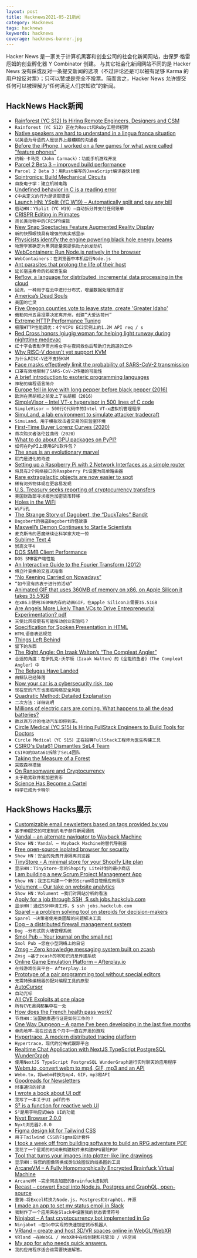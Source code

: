 ```yaml
---
layout: post
title: Hacknews2021-05-21新闻
category: Hacknews
tags: hacknews
keywords: hacknews
coverage: hacknews-banner.jpg
---
```


Hacker News 是一家关于计算机黑客和创业公司的社会化新闻网站，由保罗·格雷厄姆的创业孵化器 Y Combinator 创建。
与其它社会化新闻网站不同的是 Hacker News 没有踩或反对一条提交新闻的选项（不过评论还是可以被有足够 Karma 的用户投反对票）；只可以赞或是完全不投票。简而言之，Hacker News 允许提交任何可以被理解为“任何满足人们求知欲”的新闻。

## HackNews Hack新闻


- [Rainforest (YC S12) Is Hiring Remote Engineers, Designers and CSM](https://jobs.lever.co/rainforest?lever-origin=applied&lever-source%5B%5D=HN)
- `Rainforest（YC S12）正在为React和Ruby工程师招聘`
- [Native speakers are hard to understand in a lingua franca situation](https://www.bbc.com/worklife/article/20161028-native-english-speakers-are-the-worlds-worst-communicators)
- `以英语为母语的人是世界上最糟糕的沟通者`
- [Before the iPhone, I worked on a few games for what were called "feature phones"](https://twitter.com/id_aa_carmack/status/1395089205986988043)
- `约翰·卡马克（John Carmack）：功能手机游戏开发`
- [Parcel 2 Beta 3 – improved build performance](https://v2.parceljs.org/blog/beta3/)
- `Parcel 2 Beta 3：用Rust编写的JavaScript编译器快10倍`
- [Spintronics: Build Mechanical Circuits](https://www.kickstarter.com/projects/upperstory/spintronics-build-mechanical-circuits)
- `自旋电子学：建立机械电路`
- [Undefined behavior in C is a reading error](https://www.yodaiken.com/2021/05/19/undefined-behavior-in-c-is-a-reading-error/)
- `C中未定义的行为是读取错误`
- [Launch HN: YSplit (YC W19) – Automatically split and pay any bill](item?id=27222985)
- `启动HN：YSplit（YC W19）–自动拆分并支付任何账单`
- [CRISPR Editing in Primates](https://blogs.sciencemag.org/pipeline/archives/2021/05/20/crispr-editing-in-primates)
- `灵长类动物中的CRISPR编辑`
- [New Snap Spectacles Feature Augmented Reality Display](https://www.spectacles.com/new-spectacles)
- `新的快照眼镜具有增强的真实感显示`
- [Physicists identify the engine powering black hole energy beams](https://www.quantamagazine.org/physicists-identify-the-engine-powering-black-hole-energy-beams-20210520/)
- `物理学家确定为黑洞能量束提供动力的发动机`
- [WebContainers: Run Node.js natively in the browser](https://blog.stackblitz.com/posts/introducing-webcontainers/)
- `WebContainers：在浏览器中本机运行Node.js`
- [Ant parasites that prolong the life of their host](https://www.theatlantic.com/science/archive/2021/05/ant-tapeworm/618919/)
- `延长宿主寿命的蚂蚁寄生虫`
- [Reflow, a language for distributed, incremental data processing in the cloud](https://github.com/grailbio/reflow)
- `回流，一种用于在云中进行分布式，增量数据处理的语言`
- [America’s Dead Souls](https://www.theparisreview.org/blog/2021/05/17/americas-dead-souls/)
- `美国的亡灵`
- [Five Oregon counties vote to leave state, create 'Greater Idaho'](https://www.upi.com/Top_News/US/2021/05/19/Oregon-Idaho-Donald-Trump-Joe-Biden/3341621450876/)
- `俄勒冈州五县投票决定离开州，创建“大爱达荷州”`
- [Extreme HTTP Performance Tuning](https://talawah.io/blog/extreme-http-performance-tuning-one-point-two-million/)
- `极限HTTP性能调优：4个VCPU EC2实例上的1.2M API req / s`
- [Red Cross honors Igiugig woman for helping light runway during nighttime medevac](https://www.alaskapublic.org/2021/05/19/red-cross-honors-igiugig-woman-for-helping-light-runway-during-late-night-medevac/)
- `红十字会表彰伊贾吉格女子在夜间救伤后帮助灯光跑道的工作`
- [Why RISC-V doesn't yet support KVM](https://lwn.net/SubscriberLink/856685/10206d3c9d10daf2/)
- `为什么RISC-V还不支持KVM`
- [Face masks effectively limit the probability of SARS-CoV-2 transmission](https://science.sciencemag.org/content/early/2021/05/19/science.abg6296)
- `口罩有效地限制了SARS-CoV-2传播的可能性`
- [A brief introduction to esoteric programming languages](https://www.hillelwayne.com/talks/esolangs/)
- `神秘的编程语言简介`
- [Europe fell in love with long pepper before black pepper (2016)](https://www.atlasobscura.com/articles/long-pepper-better-than-black-pepper)
- `欧洲在黑胡椒之前爱上了长胡椒（2016）`
- [SimpleVisor – Intel VT-x hypervisor in 500 lines of C code](https://ionescu007.github.io/SimpleVisor/)
- `SimpleVisor – 500行C代码中的Intel VT-x虚拟机管理程序`
- [SimuLand, a lab environment to simulate attacker tradecraft](https://www.microsoft.com/security/blog/2021/05/20/simuland-understand-adversary-tradecraft-and-improve-detection-strategies/)
- `SimuLand，用于模拟攻击者交易的实验室环境`
- [First-Time Buyer Lorenz Curves (2020)](https://doodles.mountainmath.ca/blog/2020/09/28/first-time-buyer-lorenz-curves/)
- `首次购买者洛伦兹曲线（2020）`
- [What to do about GPU packages on PyPI?](https://discuss.python.org/t/what-to-do-about-gpus-and-the-built-distributions-that-support-them/7125)
- `如何在PyPI上使用GPU软件包？`
- [The anus is an evolutionary marvel](https://www.theatlantic.com/science/archive/2021/05/evolution-butts/618915/)
- `肛门是进化的奇迹`
- [Setting up a Raspberry Pi with 2 Network Interfaces as a simple router](https://www.jeffgeerling.com/blog/2021/setting-raspberry-pi-2-network-interfaces-very-simple-router)
- `将具有2个网络接口的Raspberry Pi设置为简单路由器`
- [Rare extragalactic objects are now easier to spot](https://phys.org/news/2021-05-quasars-rare-extragalactic-easier.html)
- `稀有河外物体现在更容易发现`
- [U.S. Treasury seeks reporting of cryptocurrency transfers](https://www.reuters.com/business/finance/us-treasury-says-can-shrink-7-trillion-tax-gap-by-10-over-next-decade-2021-05-20/)
- `美国财政部寻求报告加密货币转移`
- [Holes in the WiFi](https://lwn.net/Articles/856044/)
- `WiFi孔`
- [The Strange Story of Dagobert, the “DuckTales” Bandit](https://www.newyorker.com/news/dispatch/the-strange-story-of-dagobert-the-ducktales-bandit)
- `Dagobert的强盗Dagobert的怪故事`
- [Maxwell’s Demon Continues to Startle Scientists](https://nautil.us/blog/how-maxwells-demon-continues-to-startle-scientists)
- `麦克斯韦的恶魔继续让科学家大吃一惊`
- [Sublime Text 4](https://www.sublimetext.com/blog/articles/sublime-text-4)
- `崇高文字4`
- [DOS SMB Client Performance](http://www.os2museum.com/wp/dos-smb-client-performance/)
- `DOS SMB客户端性能`
- [An Interactive Guide to the Fourier Transform (2012)](https://betterexplained.com/articles/an-interactive-guide-to-the-fourier-transform/)
- `傅立叶变换的交互式指南`
- [“No Keening Carried on Nowadays”](https://www.laphamsquarterly.org/roundtable/no-keening-carried-nowadays)
- `“如今没有热衷于进行的活动”`
- [Animated GIF that uses 360MB of memory on x86, on Apple Silicon it takes 35.51GB](https://twitter.com/ccgus/status/1395145361136644098)
- `在x86上使用360MB内存的动画GIF，在Apple Silicon上需要35.51GB`
- [Are Angels More Likely Than VCs to Drive Entrepreneurial Experimentation? pdf](https://static1.squarespace.com/static/5835e608414fb5a615f828bb/t/5ff3cac7dc8f8e0b7122ff58/1609812690849/AmirSariri_JMP.pdf)
- `天使比风投更有可能推动创业实验吗？ `
- [Specification for Spoken Presentation in HTML](https://www.w3.org/TR/spoken-html/)
- `HTML语音表达规范`
- [Things Left Behind](https://theamericanscholar.org/things-left-behind/)
- `留下的东西`
- [The Right Angle: On Izaak Walton’s “The Compleat Angler”](https://newcriterion.com/issues/2021/6/the-right-angle)
- `合适的角度：在伊扎克·沃尔顿（Izaak Walton）的《全能钓鱼者》（The Compleat Angler）中`
- [The Belugas Have Landed](https://www.hakaimagazine.com/news/the-belugas-have-landed/)
- `白鲸队已经降落`
- [Now your car is a cybersecurity risk, too](https://www.eetimes.com/now-your-car-is-a-cybersecurity-risk-too/)
- `现在您的汽车也面临网络安全风险`
- [Quadratic Method: Detailed Explanation](https://www.poshenloh.com/quadraticdetail/)
- `二次方法：详细说明`
- [Millions of electric cars are coming. What happens to all the dead batteries?](https://www.sciencemag.org/news/2021/05/millions-electric-cars-are-coming-what-happens-all-dead-batteries)
- `数以百万计的电动汽车即将到来。`
- [Circle Medical (YC S15) Is Hiring FullStack Engineers to Build Tools for Doctors](https://www.ycombinator.com/companies/circle-medical/jobs/DcHMahZUa-fullstack-engineer)
- `Circle Medical（YC S15）正在招聘FullStack工程师为医生构建工具`
- [CSIRO's Data61 Dismantles SeL4 Team](https://twitter.com/GernotHeiser/status/1395517697689931780)
- `CSIRO的Data61拆除了SeL4团队`
- [Taking the Measure of a Forest](https://placesjournal.org/article/taking-the-measure-of-a-suburban-forest-preserve/)
- `采取森林措施`
- [On Ransomware and Cryptocurrency](https://twitter.com/smdiehl/status/1395683698859814912)
- `关于勒索软件和加密货币`
- [Science Has Become a Cartel](https://unherd.com/2021/05/how-scientists-sacrificed-scepticism/)
- `科学已成为卡特尔`


## HackShows Hacks展示

- [ Customizable email newsletters based on tags provided by you](https://hncustomnewsletters.com/)
- `基于HN提交的可定制的电子邮件新闻通讯`
- [ Vandal – an alternate navigator to Wayback Machine](https://vegetableman.github.io/vandal/)
- `Show HN：Vandal – Wayback Machine的替代导航器`
- [ Free open-source isolated browser for security](https://github.com/i5ik/ViewFinderJS)
- `Show HN：安全的免费开源隔离浏览器`
- [ TinyStore - A minimal store for your Shopify Lite plan](https://tinystore.app)
- `显示HN：TinyStore-您的Shopify Lite计划的最小商店`
- [ I am building a new Scrum Project Management App](https://gethappystack.com/)
- `Show HN：我正在构建一个新的Scrum项目管理应用程序`
- [ Volument – Our take on website analytics](https://volument.com/blog/volument-launches)
- `Show HN：Volument –我们对网站分析的看法`
- [ Apply for a job through SSH, $ ssh jobs.hackclub.com](http://jobs.hackclub.com/)
- `显示HN：通过SSH申请工作，$ ssh jobs.hackclub.com`
- [ Sparel – a problem solving tool on steroids for decision-makers](https://sparel.app)
- `Sparel –决策者使用类固醇的问题解决工具`
- [ Dog – a distributed firewall management system](https://relaypro-open.github.io/dog/)
- `Dog –分布式防火墙管理系统`
- [ Smol Pub – Your journal on the small net](https://smol.pub)
- `Smol Pub –您在小型网络上的日记`
- [ Zmsg – Zero knowledge messaging system built on zcash](https://github.com/firmalabs/zmsg)
- `Zmsg –基于zcash的零知识消息传递系统`
- [ Online Game Emulation Platform – Afterplay.io](item?id=27193144)
- `在线游戏仿真平台– Afterplay.io`
- [ Prototype of a pair programming tool without special editors](https://github.com/three-consulting/ohut)
- `无需特殊编辑器的配对编程工具的原型`
- [ AutoCursor](https://autocursor.com/pages/how-to-setup-your-autocursor)
- `自动光标`
- [ All CVE Exploits at one place](https://github.com/ARPSyndicate/cvemon)
- `所有CVE漏洞都集中在一处`
- [ How does the French health pass work?](https://sanipasse.fr/french-health-pass)
- `节目HN：法国健康通行证是如何工作的？`
- [ One Way Dungeon – A game I've been developing in the last five months](https://play.google.com/store/apps/details?id=com.vaskivodev.onewaydungeon)
- `单向地牢–我在过去五个月中一直在开发的游戏`
- [ Hypertrace, A modern distributed tracing platform](https://github.com/hypertrace/hypertrace)
- `Hypertrace，现代的分布式跟踪平台`
- [ Realtime Chat Application with NextJS TypeScript PostgreSQL WunderGraph](https://github.com/wundergraph/nextjs-typescript-postgresql-realtime-chat)
- `使用NextJS TypeScript PostgreSQL WunderGraph进行实时聊天的应用程序`
- [ Webm.to, convert webm to mp4, GIF, mp3 and an API](https://webm.to)
- `Webm.to，将webm转换为mp4，GIF，mp3和API`
- [ Goodreads for Newsletters](https://readsom.com/)
- `时事通讯的好读`
- [ I wrote a book about UI pdf](https://fifty.user-interface.io/50_ui_tips.pdf)
- `我写了一本关于UI pdf的书`
- [ S² is a function for reactive web UI](https://gr0uch.github.io/s2/)
- `S²是用于响应式Web UI的功能`
- [ Nyxt Browser 2.0.0](https://nyxt.atlas.engineer/article/release-2.0.0.org)
- `Nyxt浏览器2.0.0`
- [ Figma design kit for Tailwind CSS](https://tailwind-figma.com/)
- `用于Tailwind CSS的Figma设计套件`
- [ I took a week off from building software to build an RPG adventure PDF](https://wealdham.timvdalen.nl/?src=hn)
- `我花了一个星期的时间来构建软件来构建RPG冒险PDF`
- [ Tool that turns your images into plotter-like line drawings](https://javier.xyz/pintr/)
- `显示HN：将您的图像转换成类似绘图仪的线条图的工具`
- [ ArcaneVM – A Fully Homomorphically Encrypted Brainfuck Virtual Machine](https://github.com/f-prime/arcanevm)
- `ArcaneVM –完全同态加密的Brainfuck虚拟机`
- [ Recast – convert Excel into Node.js, Postgres and GraphQL, open-source](https://recast.amplication.com)
- `重铸–将Excel转换为Node.js，Postgres和GraphQL，开源`
- [ I made an app to set my status emoji in Slack](https://slacklunchstatus.com)
- `我制作了一个应用来在Slack中设置我的状态表情符号`
- [ Ninjabot – A fast cryptocurrency bot implemented in Go](https://github.com/rodrigo-brito/ninjabot)
- `Ninjabot –在Go中实现的快速加密货币机器人`
- [ VRland – create and host 3D/VR spaces online in WebGL/WebXR](https://vrland.io/)
- `VRland –在WebGL / WebXR中在线创建和托管3D / VR空间`
- [ My app for who needs quick answers.](https://apps.apple.com/us/app/ask-widget/id1540513070)
- `我的应用程序适合谁需要快速解答。`

